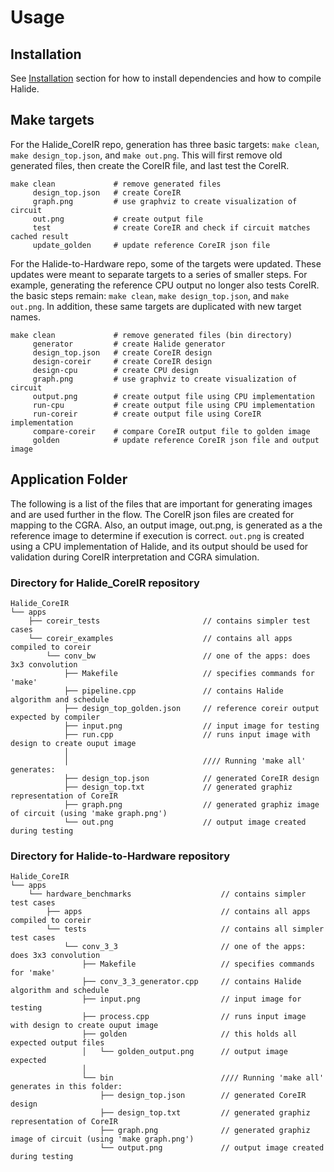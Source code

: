 # Usage

## Installation
See [Installation](installation.md) section for how to install
dependencies and how to compile Halide.

## Make targets
For the Halide_CoreIR repo, generation has three basic targets: `make clean`, 
`make design_top.json`, and `make out.png`. This will first remove old generated
files, then create the CoreIR file, and last test the CoreIR.
```make
make clean             # remove generated files
     design_top.json   # create CoreIR
     graph.png         # use graphviz to create visualization of circuit 
     out.png           # create output file
     test              # create CoreIR and check if circuit matches cached result
     update_golden     # update reference CoreIR json file
```

For the Halide-to-Hardware repo, some of the targets were updated. These
updates were meant to separate targets to a series of smaller steps. For
example, generating the reference CPU output no longer also tests CoreIR.
the basic steps remain: `make clean`, `make design_top.json`, and `make out.png`.
In addition, these same targets are duplicated with new target names.
```make
make clean             # remove generated files (bin directory)
     generator         # create Halide generator
     design_top.json   # create CoreIR design
     design-coreir     # create CoreIR design
     design-cpu        # create CPU design
     graph.png         # use graphviz to create visualization of circuit 
     output.png        # create output file using CPU implementation
     run-cpu           # create output file using CPU implementation
     run-coreir        # create output file using CoreIR implementation
     compare-coreir    # compare CoreIR output file to golden image
     golden            # update reference CoreIR json file and output image
```



## Application Folder
The following is a list of the files that are important for generating
images and are used further in the flow. The CoreIR json files are created
for mapping to the CGRA. Also, an output image, out.png, is generated as a 
the reference image to determine if execution is correct. `out.png` is 
created using a CPU implementation of Halide, and its output should be
used for validation during CoreIR interpretation and CGRA simulation.

### Directory for Halide_CoreIR repository
```
Halide_CoreIR
└── apps
    ├── coreir_tests                       // contains simpler test cases
    └── coreir_examples                    // contains all apps compiled to coreir
        └── conv_bw                        // one of the apps: does 3x3 convolution
            ├── Makefile                   // specifies commands for 'make'
            ├── pipeline.cpp               // contains Halide algorithm and schedule
            ├── design_top_golden.json     // reference coreir output expected by compiler
            ├── input.png                  // input image for testing
            ├── run.cpp                    // runs input image with design to create ouput image
            │
            │                              //// Running 'make all' generates:
            ├── design_top.json            // generated CoreIR design
            ├── design_top.txt             // generated graphiz representation of CoreIR
            ├── graph.png                  // generated graphiz image of circuit (using 'make graph.png')
            └── out.png                    // output image created during testing
```

### Directory for Halide-to-Hardware repository
```
Halide_CoreIR
└── apps
    └── hardware_benchmarks                    // contains simpler test cases
        ├── apps                               // contains all apps compiled to coreir
        └── tests                              // contains all simpler test cases
            └── conv_3_3                       // one of the apps: does 3x3 convolution
                ├── Makefile                   // specifies commands for 'make'
                ├── conv_3_3_generator.cpp     // contains Halide algorithm and schedule
                ├── input.png                  // input image for testing
                ├── process.cpp                // runs input image with design to create ouput image
                ├── golden                     // this holds all expected output files
                │   └── golden_output.png      // output image expected
                │
                └── bin                        //// Running 'make all' generates in this folder:
                    ├── design_top.json        // generated CoreIR design
                    ├── design_top.txt         // generated graphiz representation of CoreIR
                    ├── graph.png              // generated graphiz image of circuit (using 'make graph.png')
                    └── output.png             // output image created during testing
```
